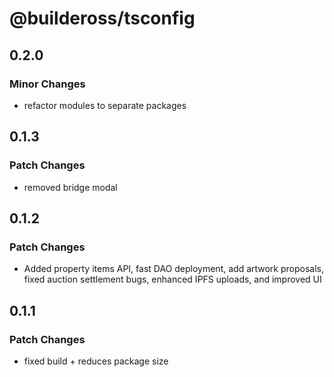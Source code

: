 # @buildeross/tsconfig

## 0.2.0

### Minor Changes

- refactor modules to separate packages

## 0.1.3

### Patch Changes

- removed bridge modal

## 0.1.2

### Patch Changes

- Added property items API, fast DAO deployment, add artwork proposals, fixed auction settlement bugs, enhanced IPFS uploads, and improved UI

## 0.1.1

### Patch Changes

- fixed build + reduces package size

